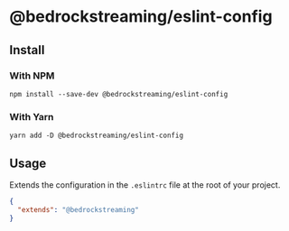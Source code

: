 # @bedrockstreaming/eslint-config

## Install

### With NPM

```shell
npm install --save-dev @bedrockstreaming/eslint-config
```

### With Yarn

```shell
yarn add -D @bedrockstreaming/eslint-config
```

## Usage

Extends the configuration in the `.eslintrc` file at the root of your project.

```json
{
  "extends": "@bedrockstreaming"
}
```
